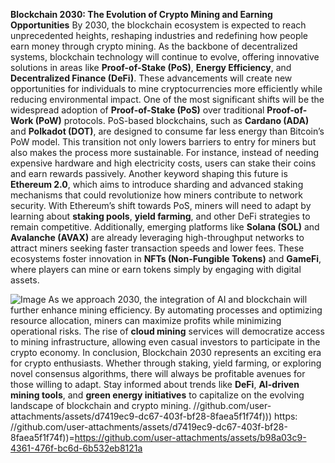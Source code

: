 **Blockchain 2030: The Evolution of Crypto Mining and Earning Opportunities**
By 2030, the blockchain ecosystem is expected to reach unprecedented heights, reshaping industries and redefining how people earn money through crypto mining. As the backbone of decentralized systems, blockchain technology will continue to evolve, offering innovative solutions in areas like **Proof-of-Stake (PoS)**, **Energy Efficiency**, and **Decentralized Finance (DeFi)**. These advancements will create new opportunities for individuals to mine cryptocurrencies more efficiently while reducing environmental impact.
One of the most significant shifts will be the widespread adoption of **Proof-of-Stake (PoS)** over traditional **Proof-of-Work (PoW)** protocols. PoS-based blockchains, such as **Cardano (ADA)** and **Polkadot (DOT)**, are designed to consume far less energy than Bitcoin’s PoW model. This transition not only lowers barriers to entry for miners but also makes the process more sustainable. For instance, instead of needing expensive hardware and high electricity costs, users can stake their coins and earn rewards passively.
Another keyword shaping this future is **Ethereum 2.0**, which aims to introduce sharding and advanced staking mechanisms that could revolutionize how miners contribute to network security. With Ethereum’s shift towards PoS, miners will need to adapt by learning about **staking pools**, **yield farming**, and other DeFi strategies to remain competitive.
Additionally, emerging platforms like **Solana (SOL)** and **Avalanche (AVAX)** are already leveraging high-throughput networks to attract miners seeking faster transaction speeds and lower fees. These ecosystems foster innovation in **NFTs (Non-Fungible Tokens)** and **GameFi**, where players can mine or earn tokens simply by engaging with digital assets.

![Image](https://github.com/user-attachments/assets/d7419ec9-dc67-403f-bf28-8faea5f1f74f)
As we approach 2030, the integration of AI and blockchain will further enhance mining efficiency. By automating processes and optimizing resource allocation, miners can maximize profits while minimizing operational risks. The rise of **cloud mining** services will democratize access to mining infrastructure, allowing even casual investors to participate in the crypto economy.
In conclusion, Blockchain 2030 represents an exciting era for crypto enthusiasts. Whether through staking, yield farming, or exploring novel consensus algorithms, there will always be profitable avenues for those willing to adapt. Stay informed about trends like **DeFi**, **AI-driven mining tools**, and **green energy initiatives** to capitalize on the evolving landscape of blockchain and crypto mining. 
 //github.com/user-attachments/assets/d7419ec9-dc67-403f-bf28-8faea5f1f74f)))
https: //github.com/user-attachments/assets/d7419ec9-dc67-403f-bf28-8faea5f1f74f))=https://github.com/user-attachments/assets/b98a03c9-4361-476f-bc6d-6b532eb8121a
